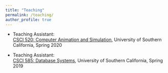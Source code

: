 ```yaml
---
title: "Teaching"
permalink: /teaching/
author_profile: true
---
```


* Teaching Assistant:<br/>
  [CSCI 520: Computer Animation and Simulation](),    University of Southern California,      Spring 2020

* Teaching Assistant:<br/>
  [CSCI 585: Database Systems](),    University of Southern California,      Spring 2019
